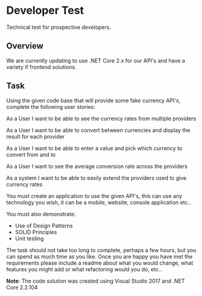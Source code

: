 # Developer Test
Technical test for prospective developers.

## Overview
We are currently updating to use .NET Core 2.x for our API's and have a variety if frontend solutions. 

## Task
Using the given code base that will provide some fake currency API's, complete the following user stories:

As a User I want to be able to see the currency rates from multiple providers

As a User I want to be able to convert between currencies and display the result for each provider

As a User I want to be able to enter a value and pick which currency to convert from and to

As a User I want to see the average conversion rate across the providers

As a system I want to be able to easily extend the providers used to give currency rates

You must create an application to use the given API's, this can use any technology you wish, it can be a mobile, website, console application etc..

You must also demonstrate:
 - Use of Design Patterns
 - SOLID Principles
 - Unit testing

The task should not take too long to complete, perhaps a few hours, but you can spend as much time as you like. Once you are happy you have met the requirements please include a readme about what you would change, what features you might add or what refactoring would you do, etc..

__Note__: The code solution was created using Visual Studio 2017 and .NET Core 2.2.104